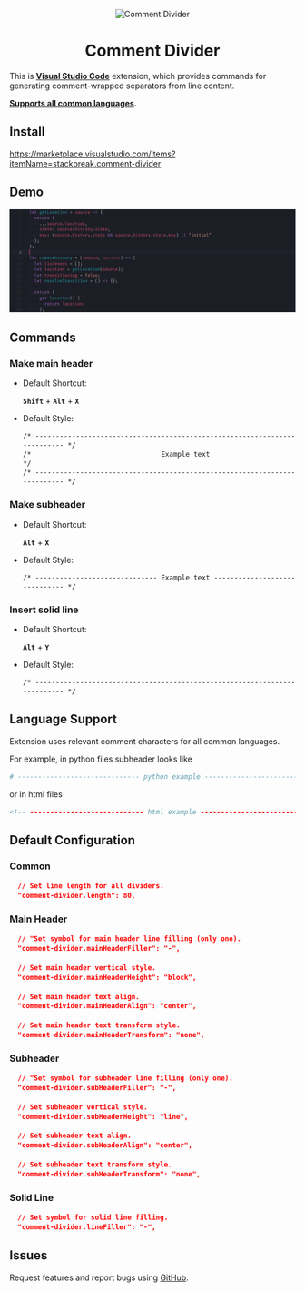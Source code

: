<p align="center">
  <img alt="Comment Divider" src="https://github.com/stackbreak/comment-divider/raw/master/img/logo_256.png" width="20%"  />
</p>

<h1 align="center">
  Comment Divider
</h1>

This is **[Visual Studio Code](https://github.com/Microsoft/vscode)** extension, which provides commands for generating comment-wrapped separators from line content.

**[Supports all common languages](#language-support).**

## Install

https://marketplace.visualstudio.com/items?itemName=stackbreak.comment-divider

## Demo

![Subheader Demo](img/sub-header.gif)

## Commands

### Make main header

- Default Shortcut:

  **`Shift`** + **`Alt`** + **`X`**

- Default Style:

  ```
  /* -------------------------------------------------------------------------- */
  /*                                Example text                                */
  /* -------------------------------------------------------------------------- */
  ```

### Make subheader

- Default Shortcut:

  **`Alt`** + **`X`**

- Default Style:

  ```
  /* ------------------------------ Example text ------------------------------ */
  ```

### Insert solid line

- Default Shortcut:

  **`Alt`** + **`Y`**

* Default Style:

  ```
  /* -------------------------------------------------------------------------- */
  ```

## Language Support

Extension uses relevant comment characters for all common languages.

For example, in python files subheader looks like

```python
# ------------------------------ python example ------------------------------ #
```

or in html files

```html
<!-- ---------------------------- html example ----------------------------- -->
```

## Default Configuration

### Common

```json
  // Set line length for all dividers.
  "comment-divider.length": 80,
```

### Main Header

```json
  // "Set symbol for main header line filling (only one).
  "comment-divider.mainHeaderFiller": "-",

  // Set main header vertical style.
  "comment-divider.mainHeaderHeight": "block",

  // Set main header text align.
  "comment-divider.mainHeaderAlign": "center",

  // Set main header text transform style.
  "comment-divider.mainHeaderTransform": "none",
```

### Subheader

```json
  // "Set symbol for subheader line filling (only one).
  "comment-divider.subHeaderFiller": "-",

  // Set subheader vertical style.
  "comment-divider.subHeaderHeight": "line",

  // Set subheader text align.
  "comment-divider.subHeaderAlign": "center",

  // Set subheader text transform style.
  "comment-divider.subHeaderTransform": "none",
```

### Solid Line

```json
  // Set symbol for solid line filling.
  "comment-divider.lineFiller": "-",
```

## Issues

Request features and report bugs using [GitHub](https://github.com/stackbreak/comment-divider/issues).
